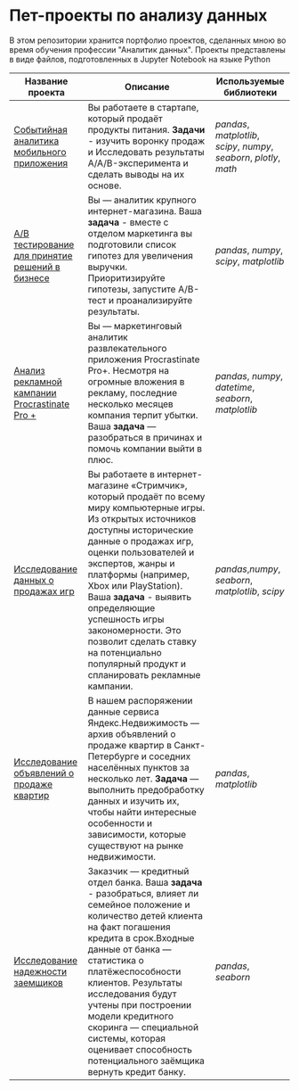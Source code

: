 # Пет-проекты по анализу данных
В этом репозитории хранится портфолио проектов, сделанных мною во время обучения профессии "Аналитик данных".
Проекты представлены в виде файлов, подготовленных в Jupyter Notebook на языке Python

 Название проекта | Описание | Используемые библиотеки 
---|---|---
| [Событийная аналитика мобильного приложения](6_AAB_test) | Вы работаете в стартапе, который продаёт продукты питания. **Задачи** - изучить воронку продаж и Исследовать результаты A/A/B-эксперимента и сделать выводы на их основе. | *pandas*, *matplotlib*, *scipy*, *numpy*, *seaborn*, *plotly*, *math* |
| [A/B тестирование для принятие решений в бизнесе](5_AB_test) | Вы — аналитик крупного интернет-магазина. Ваша **задача** - вместе с отделом маркетинга вы подготовили список гипотез для увеличения выручки. Приоритизируйте гипотезы, запустите A/B-тест и проанализируйте результаты. | *pandas*, *numpy*, *scipy*, *matplotlib* |
| [Анализ рекламной кампании Procrastinate Pro +](4_procrastinate_pro) | Вы — маркетинговый аналитик развлекательного приложения Procrastinate Pro+. Несмотря на огромные вложения в рекламу, последние несколько месяцев компания терпит убытки. Ваша **задача** — разобраться в причинах и помочь компании выйти в плюс.|*pandas*, *numpy*, *datetime*, *seaborn*, *matplotlib*  |
| [Исследование данных о продажах игр](3_computer_games_research) | Вы работаете в интернет-магазине «Стримчик», который продаёт по всему миру компьютерные игры. Из открытых источников доступны исторические данные о продажах игр, оценки пользователей и экспертов, жанры и платформы (например, Xbox или PlayStation). Ваша **задача** - выявить определяющие успешность игры закономерности. Это позволит сделать ставку на потенциально популярный продукт и спланировать рекламные кампании.|*pandas*,*numpy*, *seaborn*, *matplotlib*, *scipy* |
| [Исследование объявлений о продаже квартир](2_real-estate-market-research) | В нашем распоряжении данные сервиса Яндекс.Недвижимость — архив объявлений о продаже квартир в Санкт-Петербурге и соседних населённых пунктов за несколько лет. **Задача** — выполнить предобработку данных и изучить их, чтобы найти интересные особенности и зависимости, которые существуют на рынке недвижимости.|*pandas*, *matplotlib* |
| [Исследование надежности заемщиков](1_reliability-of-borrowers-research) | Заказчик — кредитный отдел банка. Ваша **задача** - разобраться, влияет ли семейное положение и количество детей клиента на факт погашения кредита в срок.Входные данные от банка — статистика о платёжеспособности клиентов. Результаты исследования будут учтены при построении модели кредитного скоринга — специальной системы, которая оценивает способность потенциального заёмщика вернуть кредит банку.|*pandas*, *seaborn* |